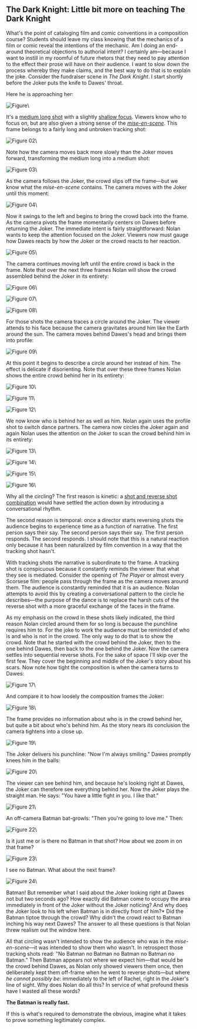 ## The Dark Knight: Little bit more on teaching The Dark Knight

What's the point of cataloging film and comic conventions in a composition course?  Students should leave my class knowing that the mechanics of a film or comic reveal the intentions of the mechanic.  Am I doing an end-around theoretical objections to authorial intent?  I certainly am—because I want to instill in my roomful of future rhetors that they need to pay attention to the effect their prose will have on their audience.  I want to slow down the process whereby they make claims, and the best way to do that is to explain the joke.  Consider the fundraiser scene in *The Dark Knight*.  I start shortly before the Joker puts the knife to Dawes' throat.

Here he is approaching her:

![Figure ](images/film/the-dark-knight-2/01.jpg)\

It's a [medium long shot](http://classes.yale.edu/film-analysis/htmfiles/cinematography.htm#48043) with a slightly [shallow focus](http://classes.yale.edu/film-analysis/htmfiles/cinematography.htm#38599).   Viewers know who to focus on, but are also given a strong sense of the *[mise-en-scene](http://classes.yale.edu/film-analysis/http://classes.yale.edu/film-analysis/htmfiles/mise-en-scene.htm#43394)*.  This frame belongs to a fairly long and unbroken tracking shot:

![Figure 02](images/film/the-dark-knight-2/02.jpg)\

Note how the camera moves back more slowly than the Joker moves forward, transforming the medium long into a medium shot:

![Figure 03](images/film/the-dark-knight-2/03.jpg)\

As the camera follows the Joker, the crowd slips off the frame—but we know what the *mise-en-scene* contains.  The camera moves with the Joker until this moment:

![Figure 04](images/film/the-dark-knight-2/04.jpg)\

Now it swings to the left and begins to bring the crowd back into the frame.  As the camera pivots the frame momentarily centers on Dawes before returning the Joker.  The immediate intent is fairly straightforward: Nolan wants to keep the attention focused on the Joker.  Viewers now must gauge how Dawes reacts by how the Joker or the crowd reacts to her reaction.  

![Figure 05](images/film/the-dark-knight-2/05.jpg)\

The camera continues moving left until the entire crowd is back in the frame.  Note that over the next three frames Nolan will show the crowd assembled behind the Joker in its entirety:  

![Figure 06](images/film/the-dark-knight-2/06.jpg)\

![Figure 07](images/film/the-dark-knight-2/07.jpg)\

![Figure 08](images/film/the-dark-knight-2/08.jpg)\

For those shots the camera traces a circle around the Joker.  The viewer attends to his face because the camera gravitates around him like the Earth around the sun.  The camera moves behind Dawes's head and brings them into profile:

![Figure 09](images/film/the-dark-knight-2/09.jpg)\

At this point it begins to describe a circle around her instead of him.  The effect is delicate if disorienting.  Note that over these three frames Nolan shows the entire crowd behind her in its entirety:

![Figure 10](images/film/the-dark-knight-2/10.jpg)\

![Figure 11](images/film/the-dark-knight-2/11.jpg)\

![Figure 12](images/film/the-dark-knight-2/12.jpg)\

We now know who is behind her as well as him.  Nolan again uses the profile shot to switch dance partners.  The camera now circles the Joker again and again Nolan uses the attention on the Joker to scan the crowd behind him in its entirety:

![Figure 13](images/film/the-dark-knight-2/13.jpg)\

![Figure 14](images/film/the-dark-knight-2/14.jpg)\

![Figure 15](images/film/the-dark-knight-2/15.jpg)\

![Figure 16](images/film/the-dark-knight-2/16.jpg)\

Why all the circling?  The first reason is kinetic: a [shot and reverse shot combination](http://classes.yale.edu/film-analysis/htmfiles/editing.htm#51531) would have settled the action down by introducing a conversational rhythm.

The second reason is temporal: once a director starts reversing shots the audience begins to experience time as a function of narrative.  The first person says their say.  The second person says their say.  The first person responds.  The second responds.  I should note that this is a natural reaction only because it has been naturalized by film convention in a way that the tracking shot hasn't.  

With tracking shots the narrative is subordinate to the frame.  A tracking shot is conspicuous because it constantly reminds the viewer that what they see is mediated.  Consider the opening of *The Player* or almost every Scorsese film: people pass through the frame as the camera moves around them.  The audience is constantly reminded that it is an audience.  Nolan attempts to avoid this by creating a conversational pattern to the circle he describes—the purpose of the dance is to replace the harsh cuts of the reverse shot with a more graceful exchange of the faces in the frame.

As my emphasis on the crowd in these shots likely indicated, the third reason Nolan circled around them for so long is because the punchline requires him to.  For the joke to work the audience must be reminded of who is and who is not in the crowd.  The only way to do that is to show the crowd.  Note that he started with the crowd behind the Joker, then to the one behind Dawes, then back to the one behind the Joker.  Now the camera settles into sequential reverse shots.  For the sake of space I'll skip over the first few.  They cover the beginning and middle of the Joker's story about his scars.  Now note how tight the composition is when the camera turns to Dawes:

![Figure 17](images/film/the-dark-knight-2/17.jpg)\

And compare it to how loosely the composition frames the Joker:

![Figure 18](images/film/the-dark-knight-2/18.jpg)\

The frame provides no information about who is in the crowd behind her, but quite a bit about who's behind him.  As the story nears its conclusion the camera tightens into a close up.

![Figure 19](images/film/the-dark-knight-2/19.jpg)\

The Joker delivers his punchline: "Now I'm always smiling."  Dawes promptly knees him in the balls:

![Figure 20](images/film/the-dark-knight-2/20.jpg)\

The viewer can see behind him, and because he's looking right at Dawes, the Joker can therefore see everything behind her.  Now the Joker plays the straight man.  He says: "You have a little fight in you.  I like that."  

![Figure 21](images/film/the-dark-knight-2/21.jpg)\

An off-camera Batman bat-growls: "Then you're going to love me."  Then:

![Figure 22](images/film/the-dark-knight-2/22.jpg)\

Is it just me or is there no Batman in that shot?  How about we zoom in on that frame?

![Figure 23](images/film/the-dark-knight-2/23.jpg)\

I see no Batman.  What about the next frame?

![Figure 24](images/film/the-dark-knight-2/24.jpg)\

Batman!  But remember what I said about the Joker looking right at Dawes not but two seconds ago?  How exactly did Batman come to occupy the area immediately in front of the Joker without the Joker noticing?  And why does the Joker look to his left when Batman is in directly front of him?*  Did the Batman tiptoe through the crowd?  Why didn't the crowd react to Batman inching his way next Dawes?  The answer to all these questions is that Nolan threw realism out the window here.  

All that circling wasn't intended to show the audience who was in the *mise-en-scene*—it was intended to show them who wasn't.  In retrospect those tracking shots read: "No Batman no Batman no Batman no Batman no Batman."  Then Batman appears not where we expect him—that would be the crowd behind Dawes, as Nolan only showed viewers them once, then deliberately kept them off-frame when he went to reverse shots—but where *he cannot possibly be*: immediately to the left of Rachel, right in the Joker's line of sight.  Why does Nolan do all this?  In service of what profound thesis have I wasted all these words?  

**The Batman is really fast.**

If this is what's required to demonstrate the obvious, imagine what it takes to prove something legitimately complex.
